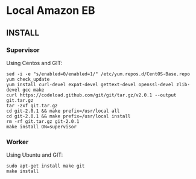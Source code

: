 # Local Amazon EB

## INSTALL

### Supervisor

Using Centos and GIT:
```
sed -i -e "s/enabled=0/enabled=1/" /etc/yum.repos.d/CentOS-Base.repo
yum check_update
yum install curl-devel expat-devel gettext-devel openssl-devel zlib-devel gcc make
curl https://codeload.github.com/git/git/tar.gz/v2.0.1 --output git.tar.gz
tar -zxf git.tar.gz
cd git-2.0.1 && make prefix=/usr/local all
cd git-2.0.1 && make prefix=/usr/local install
rm -rf git.tar.gz git-2.0.1
make install ON=supervisor

```

### Worker
Using Ubuntu and GIT:

```
sudo apt-get install make git
make install
```
